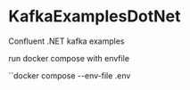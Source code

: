 # KafkaExamplesDotNet
Confluent .NET kafka examples

run docker compose with envfile

``docker compose --env-file .env
